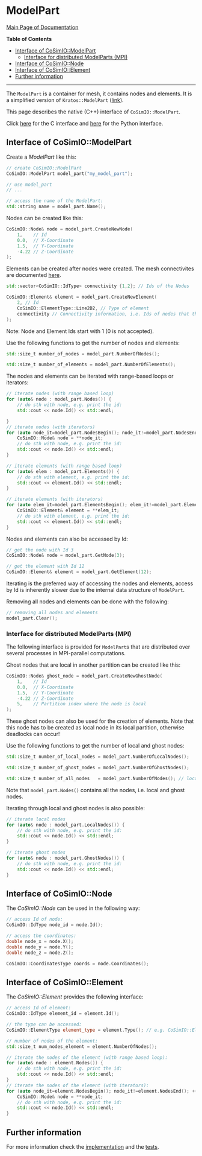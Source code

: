 # ModelPart

[Main Page of Documentation](https://kratosmultiphysics.github.io/CoSimIO/)

**Table of Contents**
<!-- @import "[TOC]" {cmd="toc" depthFrom=2 depthTo=6 orderedList=false} -->

<!-- code_chunk_output -->

- [Interface of CoSimIO::ModelPart](#interface-of-cosimiomodelpart)
  - [Interface for distributed ModelParts (MPI)](#interface-for-distributed-modelparts-mpi)
- [Interface of CoSimIO::Node](#interface-of-cosimionode)
- [Interface of CoSimIO::Element](#interface-of-cosimioelement)
- [Further information](#further-information)

<!-- /code_chunk_output -->
---

The `ModelPart` is a container for mesh, it contains nodes and elements.
It is a simplified version of `Kratos::ModelPart` ([link](https://github.com/KratosMultiphysics/Kratos/blob/master/kratos/includes/model_part.h)).

This page describes the native (C++) interface of `CoSimIO::ModelPart`.

Click [here](model_part_c.md) for the C interface and [here](model_part_python.md) for the Python interface.

## Interface of CoSimIO::ModelPart
Create a _ModelPart_ like this:
```c++
// create CoSimIO::ModelPart
CoSimIO::ModelPart model_part("my_model_part");

// use model_part
// ...

// access the name of the ModelPart:
std::string name = model_part.Name();
```

Nodes can be created like this:
```c++
CoSimIO::Node& node = model_part.CreateNewNode(
    1,    // Id
    0.0,  // X-Coordinate
    1.5,  // Y-Coordinate
    -4.22 // Z-Coordinate
);
```

Elements can be created after nodes were created. The mesh connectivites are documented [here](../mesh_connectivities.md).
```c++
std::vector<CoSimIO::IdType> connectivity {1,2}; // Ids of the Nodes

CoSimIO::Element& element = model_part.CreateNewElement(
    2, // Id
    CoSimIO::ElementType::Line2D2, // Type of element
    connectivity // Connectivity information, i.e. Ids of nodes that the element has
);
```
Note: Node and Element Ids start with 1 (0 is not accepted).

Use the following functions to get the number of nodes and elements:
```c++
std::size_t number_of_nodes = model_part.NumberOfNodes();

std::size_t number_of_elements = model_part.NumberOfElements();
```

The nodes and elements can be iterated with range-based loops or iterators:
```c++
// iterate nodes (with range based loop)
for (auto& node : model_part.Nodes()) {
    // do sth with node, e.g. print the id:
    std::cout << node.Id() << std::endl;

}
// iterate nodes (with iterators)
for (auto node_it=model_part.NodesBegin(); node_it!=model_part.NodesEnd(); ++node_it) {
    CoSimIO::Node& node = **node_it;
    // do sth with node, e.g. print the id:
    std::cout << node.Id() << std::endl;
}

// iterate elements (with range based loop)
for (auto& elem : model_part.Elements()) {
    // do sth with element, e.g. print the id:
    std::cout << element.Id() << std::endl;
}

// iterate elements (with iterators)
for (auto elem_it=model_part.ElementsBegin(); elem_it!=model_part.ElementsEnd(); ++elem_it) {
    CoSimIO::Element& element = **elem_it;
    // do sth with element, e.g. print the id:
    std::cout << element.Id() << std::endl;
}
```

Nodes and elements can also be accessed by Id:
```c++
// get the node with Id 3
CoSimIO::Node& node = model_part.GetNode(3);

// get the element with Id 12
CoSimIO::Element& element = model_part.GetElement(12);
```

Iterating is the preferred way of accessing the nodes and elements, access by Id is inherently slower due to the internal data structure of `ModelPart`.

Removing all nodes and elements can be done with the following:
```c++
// removing all nodes and elements
model_part.Clear();
```

### Interface for distributed ModelParts (MPI)
The following interface is provided for `ModelPart`s that are distributed over several processes in MPI-parallel computations.

Ghost nodes that are local in another partition can be created like this:
```c++
CoSimIO::Node& ghost_node = model_part.CreateNewGhostNode(
    1,    // Id
    0.0,  // X-Coordinate
    1.5,  // Y-Coordinate
    -4.22 // Z-Coordinate
    5,    // Partition index where the node is local
);
```
These ghost nodes can also be used for the creation of elements.
Note that this node has to be created as local node in its local partition, otherwise deadlocks can occur!

Use the following functions to get the number of local and ghost nodes:
```c++
std::size_t number_of_local_nodes = model_part.NumberOfLocalNodes();

std::size_t number_of_ghost_nodes = model_part.NumberOfGhostNodes();

std::size_t number_of_all_nodes   = model_part.NumberOfNodes(); // local + ghost nodes
```
Note that `model_part.Nodes()` contains all the nodes, i.e. local and ghost nodes.

Iterating through local and ghost nodes is also possible:
```c++
// iterate local nodes
for (auto& node : model_part.LocalNodes()) {
    // do sth with node, e.g. print the id:
    std::cout << node.Id() << std::endl;
}

// iterate ghost nodes
for (auto& node : model_part.GhostNodes()) {
    // do sth with node, e.g. print the id:
    std::cout << node.Id() << std::endl;
}
```

## Interface of CoSimIO::Node
The _CoSimIO::Node_ can be used in the following way:
```c++
// access Id of node:
CoSimIO::IdType node_id = node.Id();

// access the coordinates:
double node_x = node.X();
double node_y = node.Y();
double node_z = node.Z();

CoSimIO::CoordinatesType coords = node.Coordinates();
```

## Interface of CoSimIO::Element
The _CoSimIO::Element_ provides the following interface:
```c++
// access Id of element:
CoSimIO::IdType element_id = element.Id();

// the type can be accessed:
CoSimIO::ElementType element_type = element.Type(); // e.g. CoSimIO::ElementType::Point2D or CoSimIO::ElementType::Line2D2

// number of nodes of the element:
std::size_t num_nodes_element = element.NumberOfNodes();

// iterate the nodes of the element (with range based loop):
for (auto& node : element.Nodes()) {
    // do sth with node, e.g. print the id:
    std::cout << node.Id() << std::endl;
}
// iterate the nodes of the element (with iterators):
for (auto node_it=element.NodesBegin(); node_it!=element.NodesEnd(); ++node_it) {
    CoSimIO::Node& node = **node_it;
    // do sth with node, e.g. print the id:
    std::cout << node.Id() << std::endl;
}
```

## Further information
For more information check the [implementation](https://github.com/KratosMultiphysics/CoSimIO/blob/master/co_sim_io/includes/model_part.hpp) and the [tests](https://github.com/KratosMultiphysics/CoSimIO/blob/master/tests/co_sim_io/cpp/test_model_part.cpp).
